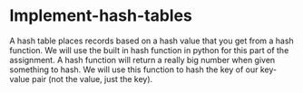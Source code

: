 # Implement-hash-tables

A hash table places records based on a hash value that you get from a hash function. We will use the built in hash function in python for this part of the assignment. A hash function will return a really big number when given something to hash. We will use this function to hash the key of our key-value pair (not the value, just the key).
